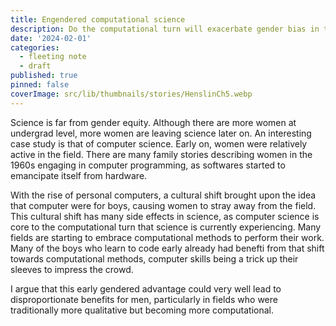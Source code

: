 ```yaml
---
title: Engendered computational science
description: Do the computational turn will exacerbate gender bias in the traditionally more qualitative sciences?
date: '2024-02-01'
categories:
  - fleeting note
  - draft
published: true
pinned: false
coverImage: src/lib/thumbnails/stories/HenslinCh5.webp
---
```


Science is far from gender equity. Although there are more women at undergrad level, more women are leaving science later on. An interesting case study is that of computer science. Early on, women were relatively active in the field. There are many family stories describing women in the 1960s engaging in computer programming, as softwares started to emancipate itself from hardware. 

With the rise of personal computers, a cultural shift brought upon the idea that computer were for boys, causing women to stray away from the field. This cultural shift has many side effects in science, as computer science is core to the computational turn that science is currently experiencing. Many fields are starting to embrace computational methods to perform their work. Many of the boys who learn to code early already had benefti from that shift towards computational methods, computer skills being a trick up their sleeves to impress the crowd.

I argue that this early gendered advantage could very well lead to disproportionate benefits for men, particularly in fields who were traditionally more qualitative but becoming more computational.